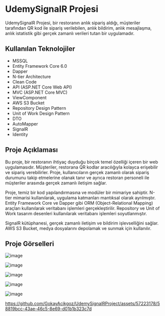 # UdemySignalR Projesi

UdemySignalR Projesi, bir restoranın anlık sipariş aldığı, müşteriler tarafından QR kod ile sipariş verilebilen, anlık bildirim, anlık mesajlaşma, anlık istatistik gibi gerçek zamanlı verileri tutan bir uygulamadır.

## Kullanılan Teknolojiler

- MSSQL
- Entity Framework Core 6.0
- Dapper
- N-tier Architecture
- Clean Code
- API (ASP.NET Core Web API)
- MVC (ASP.NET Core MVC)
- ViewComponent
- AWS S3 Bucket
- Repository Design Pattern
- Unit of Work Design Pattern
- DTO
- AutoMapper
- SignalR
- Identity

## Proje Açıklaması

Bu proje, bir restoranın ihtiyaç duyduğu birçok temel özelliği içeren bir web uygulamasıdır. Müşteriler, restorana QR kodlar aracılığıyla kolayca erişebilir ve sipariş verebilirler. Proje, kullanıcıların gerçek zamanlı olarak sipariş durumunu takip etmelerine olanak tanır ve ayrıca restoran personeli ile müşteriler arasında gerçek zamanlı iletişim sağlar.

Proje, temiz bir kod yapılandırmasına ve modüler bir mimariye sahiptir. N-tier mimarisi kullanılarak, uygulama katmanları mantıksal olarak ayrılmıştır. Entity Framework Core ve Dapper gibi ORM (Object-Relational Mapping) araçları kullanılarak veritabanı işlemleri gerçekleştirilir. Repository ve Unit of Work tasarım desenleri kullanılarak veritabanı işlemleri soyutlanmıştır.

SignalR kütüphanesi, gerçek zamanlı iletişim ve bildirim işlevselliğini sağlar. AWS S3 Bucket, medya dosyalarını depolamak ve sunmak için kullanılır.


## Proje Görselleri
![image](https://github.com/GokayAcikgoz/UdemySignalRProject/assets/57223178/71f26288-3f3b-4bb5-aaf1-f1841d7a8bc8)

![image](https://github.com/GokayAcikgoz/UdemySignalRProject/assets/57223178/d4c9f68f-43d2-4561-8411-dbbf8008de71)

![image](https://github.com/GokayAcikgoz/UdemySignalRProject/assets/57223178/79765206-1a22-44fa-a21f-39cd1545004a)

![image](https://github.com/GokayAcikgoz/UdemySignalRProject/assets/57223178/4a25cb12-82c4-4546-9f5a-91cf21d80f1c)

![image](https://github.com/GokayAcikgoz/UdemySignalRProject/assets/57223178/54dbd25e-4be4-45a0-8e21-f977a80281e2)



https://github.com/GokayAcikgoz/UdemySignalRProject/assets/57223178/58819bcc-43ae-46c5-8e69-d01b1b323c7d





